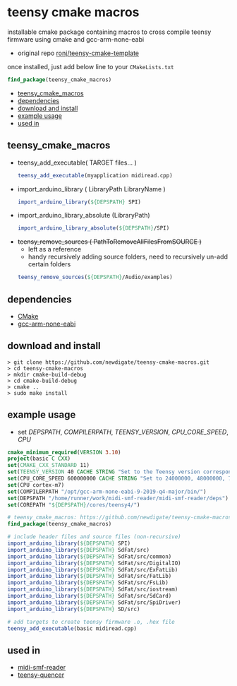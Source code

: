 # teensy cmake macros
installable cmake package containing macros to cross compile teensy firmware using cmake and gcc-arm-none-eabi

* original repo [ronj/teensy-cmake-template](https://github.com/ronj/teensy-cmake-template)

once installed, just add below line to your `CMakeLists.txt`
```cmake 
find_package(teensy_cmake_macros)
``` 

* [teensy_cmake_macros](#teensy_cmake_macros)
* [dependencies](#dependencies)
* [download and install](#download-and-install)
* [example usage](#example-usage)
* [used in](#used-in)

## teensy_cmake_macros 
* teensy_add_executable( TARGET files... )
  ```cmake 
  teensy_add_executable(myapplication midiread.cpp)
  ``` 
* import_arduino_library ( LibraryPath LibraryName )
  ```cmake 
  import_arduino_library(${DEPSPATH} SPI)
  ``` 
* import_arduino_library_absolute (LibraryPath)
  ```cmake 
  import_arduino_library_absolute(${DEPSPATH}/SPI)
  ``` 
* ~~teensy_remove_sources ( PathToRemoveAllFilesFromSOURCE )~~ 
  * left as a reference 
  * handy recursively adding source folders, need to recursively un-add certain folders
  ```cmake 
  teensy_remove_sources(${DEPSPATH}/Audio/examples)
  ```
## dependencies
* [CMake](https://cmake.org)
* [gcc-arm-none-eabi](https://developer.arm.com/tools-and-software/open-source-software/developer-tools/gnu-toolchain/gnu-rm/downloads)
  
## download and install
```shell
> git clone https://github.com/newdigate/teensy-cmake-macros.git
> cd teensy-cmake-macros
> mkdir cmake-build-debug
> cd cmake-build-debug
> cmake ..
> sudo make install        
```

## example usage
* set *DEPSPATH*, *COMPILERPATH*, *TEENSY_VERSION*, *CPU_CORE_SPEED*, *CPU*
``` cmake
cmake_minimum_required(VERSION 3.10)
project(basic C CXX)
set(CMAKE_CXX_STANDARD 11)
set(TEENSY_VERSION 40 CACHE STRING "Set to the Teensy version corresponding to your board (30 or 31 allowed)" FORCE)
set(CPU_CORE_SPEED 600000000 CACHE STRING "Set to 24000000, 48000000, 72000000 or 96000000 to set CPU core speed" FORCE) # Derived variables
set(CPU cortex-m7)
set(COMPILERPATH "/opt/gcc-arm-none-eabi-9-2019-q4-major/bin/")
set(DEPSPATH "/home/runner/work/midi-smf-reader/midi-smf-reader/deps")
set(COREPATH "${DEPSPATH}/cores/teensy4/")

# teensy_cmake_macros: https://github.com/newdigate/teensy-cmake-macros
find_package(teensy_cmake_macros)

# include header files and source files (non-recursive)
import_arduino_library(${DEPSPATH} SPI)
import_arduino_library(${DEPSPATH} SdFat/src)
import_arduino_library(${DEPSPATH} SdFat/src/common)
import_arduino_library(${DEPSPATH} SdFat/src/DigitalIO)
import_arduino_library(${DEPSPATH} SdFat/src/ExFatLib)
import_arduino_library(${DEPSPATH} SdFat/src/FatLib)
import_arduino_library(${DEPSPATH} SdFat/src/FsLib)
import_arduino_library(${DEPSPATH} SdFat/src/iostream)
import_arduino_library(${DEPSPATH} SdFat/src/SdCard)
import_arduino_library(${DEPSPATH} SdFat/src/SpiDriver)
import_arduino_library(${DEPSPATH} SD/src)

# add targets to create teensy firmware .o, .hex file
teensy_add_executable(basic midiread.cpp)
```

## used in
* [midi-smf-reader](https://github.com/newdigate/midi-smf-reader)
* [teensy-quencer](https://github.com/newdigate/teensy-quencer)
